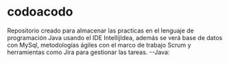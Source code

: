 # codoacodo
Repositorio creado para almacenar las practicas en el lenguaje de programación Java usando el IDE IntellijIdea, además se verá base de datos con MySql, metodologías ágiles con el marco de trabajo Scrum y herramientas como Jira para gestionar las tareas.
--Java:
  
